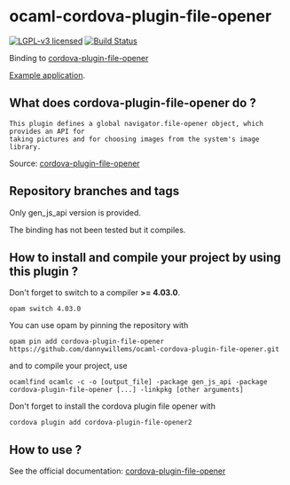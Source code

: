 # ocaml-cordova-plugin-file-opener

[![LGPL-v3 licensed](https://img.shields.io/badge/license-LGPLv3-blue.svg)](https://raw.githubusercontent.com/dannywillems/ocaml-cordova-plugin-file-opener/master/LICENSE)
[![Build Status](https://travis-ci.org/dannywillems/ocaml-cordova-plugin-file-opener.svg?branch=master)](https://travis-ci.org/dannywillems/ocaml-cordova-plugin-file-opener)

Binding to
[cordova-plugin-file-opener](https://github.com/apache/cordova-plugin-file-opener2)

[Example
application](https://github.com/dannywillems/ocaml-cordova-plugin-file-opener-example).

## What does cordova-plugin-file-opener do ?

```
This plugin defines a global navigator.file-opener object, which provides an API for
taking pictures and for choosing images from the system's image library.
```

Source: [cordova-plugin-file-opener](https://github.com/apache/cordova-plugin-file-opener)

## Repository branches and tags

Only gen_js_api version is provided.

The binding has not been tested but it compiles.

## How to install and compile your project by using this plugin ?

Don't forget to switch to a compiler **>= 4.03.0**.
```Shell
opam switch 4.03.0
```

You can use opam by pinning the repository with
```Shell
opam pin add cordova-plugin-file-opener https://github.com/dannywillems/ocaml-cordova-plugin-file-opener.git
```

and to compile your project, use
```Shell
ocamlfind ocamlc -c -o [output_file] -package gen_js_api -package cordova-plugin-file-opener [...] -linkpkg [other arguments]
```

Don't forget to install the cordova plugin file opener with
```Shell
cordova plugin add cordova-plugin-file-opener2
```

## How to use ?

See the official documentation: [cordova-plugin-file-opener](https://github.com/apache/cordova-plugin-file-opener2)
